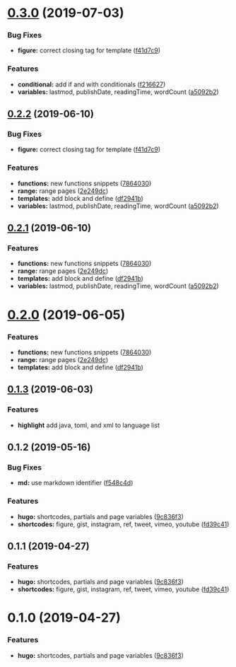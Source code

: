 # [0.3.0](https://github.com/fivethree-team/vscode-hugo-snippets/compare/v0.2.0...v0.3.0) (2019-07-03)


### Bug Fixes

* **figure:** correct closing tag for template ([f41d7c9](https://github.com/fivethree-team/vscode-hugo-snippets/commit/f41d7c9))


### Features

* **conditional:** add if and with conditionals ([f216627](https://github.com/fivethree-team/vscode-hugo-snippets/commit/f216627))
* **variables:** lastmod, publishDate, readingTime, wordCount ([a5092b2](https://github.com/fivethree-team/vscode-hugo-snippets/commit/a5092b2))



## [0.2.2](https://github.com/fivethree-team/vscode-hugo-snippets/compare/v0.1.2...v0.2.2) (2019-06-10)


### Bug Fixes

* **figure:** correct closing tag for template ([f41d7c9](https://github.com/fivethree-team/vscode-hugo-snippets/commit/f41d7c9))


### Features

* **functions:** new functions snippets ([7864030](https://github.com/fivethree-team/vscode-hugo-snippets/commit/7864030))
* **range:** range pages ([2e249dc](https://github.com/fivethree-team/vscode-hugo-snippets/commit/2e249dc))
* **templates:** add block and define ([df2941b](https://github.com/fivethree-team/vscode-hugo-snippets/commit/df2941b))
* **variables:** lastmod, publishDate, readingTime, wordCount ([a5092b2](https://github.com/fivethree-team/vscode-hugo-snippets/commit/a5092b2))



## [0.2.1](https://github.com/fivethree-team/vscode-hugo-snippets/compare/v0.1.2...v0.2.1) (2019-06-10)


### Features

* **functions:** new functions snippets ([7864030](https://github.com/fivethree-team/vscode-hugo-snippets/commit/7864030))
* **range:** range pages ([2e249dc](https://github.com/fivethree-team/vscode-hugo-snippets/commit/2e249dc))
* **templates:** add block and define ([df2941b](https://github.com/fivethree-team/vscode-hugo-snippets/commit/df2941b))
* **variables:** lastmod, publishDate, readingTime, wordCount ([a5092b2](https://github.com/fivethree-team/vscode-hugo-snippets/commit/a5092b2))



# [0.2.0](https://github.com/fivethree-team/vscode-hugo-snippets/compare/v0.1.2...v0.2.0) (2019-06-05)


### Features

* **functions:** new functions snippets ([7864030](https://github.com/fivethree-team/vscode-hugo-snippets/commit/7864030))
* **range:** range pages ([2e249dc](https://github.com/fivethree-team/vscode-hugo-snippets/commit/2e249dc))
* **templates:** add block and define ([df2941b](https://github.com/fivethree-team/vscode-hugo-snippets/commit/df2941b))



## [0.1.3](https://github.com/fivethree-team/vscode-hugo-snippets/compare/v0.1.2...v0.1.3) (2019-06-03)

### Features

* **highlight** add java, toml, and xml to language list

## 0.1.2 (2019-05-16)


### Bug Fixes

* **md:** use markdown identifier ([f548c4d](https://github.com/fivethree-team/vscode-hugo-snippets/commit/f548c4d))


### Features

* **hugo:** shortcodes, partials and page variables ([9c836f3](https://github.com/fivethree-team/vscode-hugo-snippets/commit/9c836f3))
* **shortcodes:** figure, gist, instagram, ref, tweet, vimeo, youtube ([fd39c41](https://github.com/fivethree-team/vscode-hugo-snippets/commit/fd39c41))



## 0.1.1 (2019-04-27)


### Features

* **hugo:** shortcodes, partials and page variables ([9c836f3](https://github.com/fivethree-team/vscode-hugo-snippets/commit/9c836f3))
* **shortcodes:** figure, gist, instagram, ref, tweet, vimeo, youtube ([fd39c41](https://github.com/fivethree-team/vscode-hugo-snippets/commit/fd39c41))



# 0.1.0 (2019-04-27)


### Features

* **hugo:** shortcodes, partials and page variables ([9c836f3](https://github.com/fivethree-team/vscode-hugo-snippets/commit/9c836f3))



